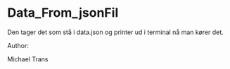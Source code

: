 # Data_From_jsonFil

Den tager det som stå i data.json og printer ud i terminal nå man kører det.

Author:

Michael Trans
